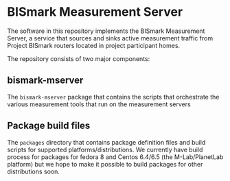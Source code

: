 # BISmark Measurement Server

The software in this repository implements the BISmark Measurement Server, a
service that sources and sinks active measurement traffic from Project BISmark
routers located in project participant homes.

The repository consists of two major components:

## bismark-mserver

The `bismark-mserver` package that contains the scripts that orchestrate the
various measurement tools that run on the measurement servers

## Package build files

The `packages` directory that contains package definition files and build
scripts for supported platforms/distributions. We currently have build
process for packages for fedora 8 and Centos 6.4/6.5 (the M-Lab/PlanetLab platform) 
but we hope to make it possible to build packages for other distributions soon.
